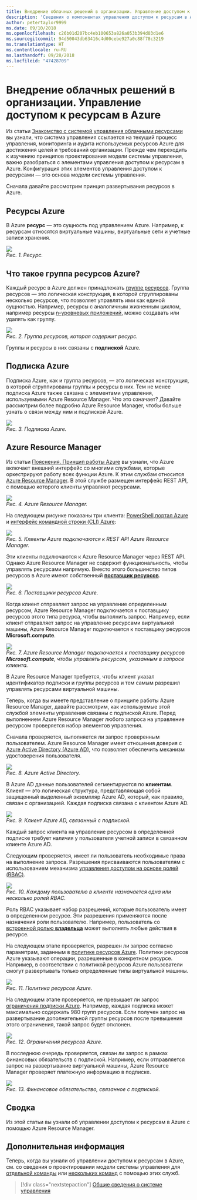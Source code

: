```yaml
---
title: Внедрение облачных решений в организации. Управление доступом к ресурсам в Azure
description: 'Сведения о компонентах управления доступом к ресурсам в Azure: Azure Resource Manager, подписках, ресурсах и их группах.'
author: petertaylor9999
ms.date: 09/10/2018
ms.openlocfilehash: c26b01d207bc4eb100653a826a053b394d03d1e6
ms.sourcegitcommit: 94d50043db63416c4d00cebe927a0c88f78c3219
ms.translationtype: HT
ms.contentlocale: ru-RU
ms.lasthandoff: 09/28/2018
ms.locfileid: "47428709"
---
```

# <a name="enterprise-cloud-adoption-resource-access-management-in-azure"></a>Внедрение облачных решений в организации. Управление доступом к ресурсам в Azure

Из статьи [Знакомство с системой управления облачными ресурсами](what-is-governance.md) вы узнали, что система управления ссылается на текущий процесс управления, мониторинга и аудита используемых ресурсов Azure для достижения целей и требований организации. Прежде чем переходить к изучению принципов проектирования модели системы управления, важно разобраться с элементами управления доступом к ресурсам в Azure. Конфигурация этих элементов управления доступом к ресурсами — это основа модели системы управления.

Сначала давайте рассмотрим принцип развертывания ресурсов в Azure. 

## <a name="what-is-an-azure-resource"></a>Ресурсы Azure

В Azure **ресурс** — это сущность под управлением Azure. Например, к ресурсам относятся виртуальные машины, виртуальные сети и учетные записи хранения.

![](../_images/governance-1-9.png)   
*Рис. 1. Ресурс.*

## <a name="what-is-an-azure-resource-group"></a>Что такое группа ресурсов Azure?

Каждый ресурс в Azure должен принадлежать [группе ресурсов](/azure/azure-resource-manager/resource-group-overview#resource-groups). Группа ресурсов — это логическая конструкция, в которой сгруппированы несколько ресурсов, что позволяет управлять ими как единой сущностью. Например, ресурсы с аналогичным жизненным циклом, например ресурсы [n-уровневых приложений](/azure/architecture/guide/architecture-styles/n-tier), можно создавать или удалять как группу. 

![](../_images/governance-1-10.png)   
*Рис. 2. Группа ресурсов, которая содержит ресурс.* 

Группы и ресурсы в них связаны с **подпиской** Azure. 

## <a name="what-is-an-azure-subscription"></a>Подписка Azure

Подписка Azure, как и группа ресурсов, — это логическая конструкция, в которой сгруппированы группы и ресурсы в них. Тем не менее подписка Azure также связана с элементами управления, используемыми Azure Resource Manager. Что это означает? Давайте рассмотрим более подробно Azure Resource Manager, чтобы больше узнать о связи между ним и подпиской Azure.

![](../_images/governance-1-11.png)   
*Рис. 3. Подписка Azure.*

## <a name="what-is-azure-resource-manager"></a>Azure Resource Manager

Из статьи [Пояснения. Принцип работы Azure](what-is-azure.md) вы узнали, что Azure включает внешний интерфейс со многими службами, которые оркестрируют работу всех функции Azure. К этим службам относится [Azure Resource Manager](/azure/azure-resource-manager/). В этой службе размещен интерфейс REST API, с помощью которого клиенты управляют ресурсами. 

![](../_images/governance-1-12.png)   
*Рис. 4. Azure Resource Manager.*

На следующем рисунке показаны три клиента: [PowerShell](/powershell/azure/overview),[портал Azure](https://portal.azure.com) и [ интерфейс командной строки (CLI) Azure](/cli/azure):

![](../_images/governance-1-13.png)   
*Рис. 5. Клиенты Azure подключаются к REST API Azure Resource Manager.*

Эти клиенты подключаются к Azure Resource Manager через REST API. Однако Azure Resource Manager не содержит функциональность, чтобы управлять ресурсами напрямую. Вместо этого большинство типов ресурсов в Azure имеют собственный [**поставщик ресурсов**](/azure/azure-resource-manager/resource-group-overview#terminology). 

![](../_images/governance-1-14.png)   
*Рис. 6. Поставщики ресурсов Azure.*

Когда клиент отправляет запрос на управление определенным ресурсом, Azure Resource Manager подключается к поставщику ресурсов этого типа ресурса, чтобы выполнить запрос. Например, если клиент отправляет запрос на управление ресурсами виртуальной машины, Azure Resource Manager подключается к поставщику ресурсов **Microsoft.compute**. 

![](../_images/governance-1-15.png)   
*Рис. 7. Azure Resource Manager подключается к поставщику ресурсов **Microsoft.compute**, чтобы управлять ресурсом, указанным в запросе клиента.*

В Azure Resource Manager требуется, чтобы клиент указал идентификатор подписки и группы ресурсов и тем самым разрешил управлять ресурсами виртуальной машины. 

Теперь, когда вы имеете представление о принципе работы Azure Resource Manager, давайте рассмотрим, как используемые этой службой элементы управления связаны с подпиской Azure. Перед выполнением Azure Resource Manager любого запроса на управление ресурсом проверяется набор элементов управления. 

Сначала проверяется, выполняется ли запрос проверенным пользователем. Azure Resource Manager имеет отношения доверия с [Azure Active Directory (Azure AD)](/azure/active-directory/), что позволяет обеспечить механизм удостоверения пользователя.

![](../_images/governance-1-16.png)   
*Рис. 8. Azure Active Directory.*

В Azure AD данные пользователей сегментируются по **клиентам**. Клиент — это логическая структура, представляющая собой защищенный выделенный экземпляр Azure AD, который, как правило, связан с организацией. Каждая подписка связана с клиентом Azure AD.

![](../_images/governance-1-17.png)   
*Рис. 9. Клиент Azure AD, связанный с подпиской.*

Каждый запрос клиента на управление ресурсом в определенной подписке требует наличия у пользователя учетной записи в связанном клиенте Azure AD. 

Следующим проверяется, имеет ли пользователь необходимые права на выполнение запроса. Разрешения присваиваются пользователям с использованием механизма [управления доступом на основе ролей (RBAC)](/azure/role-based-access-control/).

![](../_images/governance-1-18.png)   
*Рис. 10. Каждому пользователю в клиенте назначается одна или несколько ролей RBAC.*

Роль RBAC указывает набор разрешений, которые пользователь имеет в определенном ресурсе. Эти разрешения применяются после назначения роли пользователю. Например, пользователь со [встроенной ролью **владельца**](/azure/role-based-access-control/built-in-roles#owner) может выполнять любые действия в ресурсе.

На следующем этапе проверяется, разрешен ли запрос согласно параметрам, заданным в [политике ресурсов Azure](/azure/governance/policy/). Политики ресурсов Azure указывают операции, разрешенные в конкретном ресурсе. Например, в соответствии с политикой ресурсов Azure пользователи смогут развертывать только определенные типы виртуальной машины.

![](../_images/governance-1-19.png)   
*Рис. 11. Политика ресурсов Azure.*

На следующем этапе проверяется, не превышает ли запрос [ограничения подписки Azure](/azure/azure-subscription-service-limits). Например, каждая подписка может максимально содержать 980 групп ресурсов. Если получен запрос на развертывание дополнительной группы ресурсов после превышения этого ограничения, такой запрос будет отклонен.

![](../_images/governance-1-20.png)   
*Рис. 12. Ограничения ресурсов Azure.* 

В последнюю очередь проверяется, связан ли запрос в рамках финансовых обязательств с подпиской. Например, если отправляется запрос на развертывание виртуальной машины, Azure Resource Manager проверяет платежную информацию в подписке.

![](../_images/governance-1-21.png)   
*Рис. 13. Финансовое обязательство, связанное с подпиской.*

## <a name="summary"></a>Сводка

Из этой статьи вы узнали об управлении доступом к ресурсам в Azure с помощью Azure Resource Manager.

## <a name="next-steps"></a>Дополнительная информация

Теперь, когда вы узнали об управлении доступом к ресурсам в Azure, см. со сведения о проектировании модели системы управления для [отдельной команды](../governance/governance-single-team.md) или [нескольких команд](../governance/governance-multiple-teams.md) с помощью этих служб.

> [!div class="nextstepaction"]
> [Общие сведения о системе управления](../governance/overview.md)
